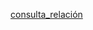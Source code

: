 [consulta_relación](https://codersfree.com/courses-status/aprende-laravel-avanzado/consultas-a-la-relacion)
